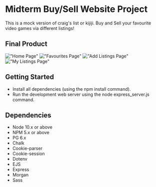 # Midterm Buy/Sell Website Project

This is a mock version of craig's list or kijiji.  Buy and Sell your favourite video games via different listings!

## Final Product

!["Home Page"]([https://github.com/jes2806/tinyapp/blob/master/docs/login.png?raw=true](https://github.com/JasonDisj/lighthouse-midterm-project/blob/master/docs/home.png?raw=true))
!["Favourites Page"]([https://github.com/jes2806/tinyapp/blob/master/docs/newurls.png?raw=true](https://github.com/JasonDisj/lighthouse-midterm-project/blob/master/docs/favourites.png?raw=true))
!["Add Listings Page"]([https://github.com/jes2806/tinyapp/blob/master/docs/urls-page.png?raw=true](https://github.com/JasonDisj/lighthouse-midterm-project/blob/master/docs/newlisting.png?raw=true))
!["My Listings Page"]([https://github.com/jes2806/tinyapp/blob/master/docs/tinylink.png?raw=true](https://github.com/JasonDisj/lighthouse-midterm-project/blob/master/docs/mylistings.png?raw=true))



## Getting Started

- Install all dependencies (using the npm install command).
- Run the development web server using the node express_server.js command.

## Dependencies

- Node 10.x or above
- NPM 5.x or above
- PG 6.x
- Chalk
- Cookie-parser
- Cookie-session
- Dotenv
- EJS
- Express
- Morgan
- Sass
